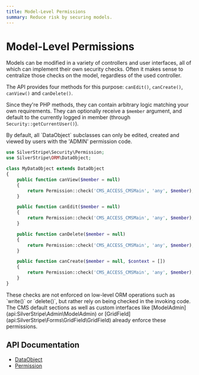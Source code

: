 ```yaml
---
title: Model-Level Permissions
summary: Reduce risk by securing models.
---
```


# Model-Level Permissions

Models can be modified in a variety of controllers and user interfaces, all of which can implement their own security 
checks. Often it makes sense to centralize those checks on the model, regardless of the used controller.

The API provides four methods for this purpose: `canEdit()`, `canCreate()`, `canView()` and `canDelete()`.

Since they're PHP methods, they can contain arbitrary logic matching your own requirements. They can optionally receive 
a `$member` argument, and default to the currently logged in member (through `Security::getCurrentUser()`).

<div class="notice" markdown="1">
By default, all `DataObject` subclasses can only be edited, created and viewed by users with the 'ADMIN' permission 
code.
</div>

```php
use SilverStripe\Security\Permission;
use SilverStripe\ORM\DataObject;

class MyDataObject extends DataObject 
{
    public function canView($member = null) 
    {
        return Permission::check('CMS_ACCESS_CMSMain', 'any', $member);
    }

    public function canEdit($member = null) 
    {
        return Permission::check('CMS_ACCESS_CMSMain', 'any', $member);
    }

    public function canDelete($member = null) 
    {
        return Permission::check('CMS_ACCESS_CMSMain', 'any', $member);
    }

    public function canCreate($member = null, $context = []) 
    {
        return Permission::check('CMS_ACCESS_CMSMain', 'any', $member);
    }
}
```

<div class="alert" markdown="1">
These checks are not enforced on low-level ORM operations such as `write()` or `delete()`, but rather rely on being 
checked in the invoking code. The CMS default sections as well as custom interfaces like [ModelAdmin](api:SilverStripe\Admin\ModelAdmin) or 
[GridField](api:SilverStripe\Forms\GridField\GridField) already enforce these permissions.
</div>

## API Documentation

* [DataObject](api:SilverStripe\ORM\DataObject)
* [Permission](api:SilverStripe\Security\Permission)

